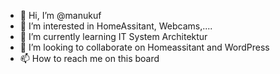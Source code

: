 - 👋 Hi, I’m @manukuf
- 👀 I’m interested in HomeAssitant, Webcams,....
- 🌱 I’m currently learning IT System Architektur
- 💞️ I’m looking to collaborate on Homeassitant and WordPress
- 📫 How to reach me on this board

<!---
manukuf/manukuf is a ✨ special ✨ repository because its `README.md` (this file) appears on your GitHub profile.
You can click the Preview link to take a look at your changes.
--->
